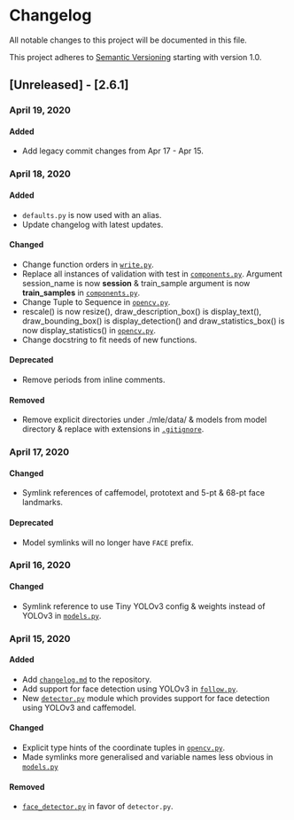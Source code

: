 # Changelog
<!-- markdownlint-disable MD024 -->

All notable changes to this project will be documented in this file.

This project adheres to [Semantic Versioning](https://semver.org/spec/v2.0.0.html) starting with version 1.0.

## [Unreleased] - [2.6.1]

### April 19, 2020

#### Added

- Add legacy commit changes from Apr 17 - Apr 15.

### April 18, 2020

#### Added

- `defaults.py` is now used with an alias.
- Update changelog with latest updates.

#### Changed

- Change function orders in [`write.py`](https://github.com/xames3/mle/commit/9b372dab59731d5095a17ab951cc0a63a0d99cc0).
- Replace all instances of validation with test in [`components.py`](https://github.com/xames3/mle/commit/1aba4d8dcca3131b46ff3e49ccc8988d689bcaee). Argument session_name is now **session** & train_sample argument is now **train_samples** in [`components.py`](https://github.com/xames3/mle/commit/1aba4d8dcca3131b46ff3e49ccc8988d689bcaee).
- Change Tuple to Sequence in [`opencv.py`](https://github.com/xames3/mle/commit/ea43b6f568846b0af55753d05a5984eac7001039).
- rescale() is now resize(), draw_description_box() is display_text(), draw_bounding_box() is display_detection() and draw_statistics_box() is now display_statistics() in [`opencv.py`](https://github.com/xames3/mle/commit/ea43b6f568846b0af55753d05a5984eac7001039).
- Change docstring to fit needs of new functions.

#### Deprecated

- Remove periods from inline comments.

#### Removed

- Remove explicit directories under ./mle/data/ & models from model directory & replace with extensions in [`.gitignore`](https://github.com/xames3/mle/commit/f78430c239078e70009be2122e0d563c6f397cc5).

### April 17, 2020

#### Changed

- Symlink references of caffemodel, prototext and 5-pt & 68-pt face landmarks.

#### Deprecated

- Model symlinks will no longer have `FACE` prefix.

### April 16, 2020

#### Changed

- Symlink reference to use Tiny YOLOv3 config & weights instead of YOLOv3 in [`models.py`](https://github.com/xames3/mle/commit/2c9cf6ccb623ca38fe083c793a7546a7386bcfd2).

### April 15, 2020

#### Added

- Add [`changelog.md`](https://github.com/xames3/mle/commit/ef2ed3ed213ce2ac193dc661f3f757de2ac1df22) to the repository.
- Add support for face detection using YOLOv3 in [`follow.py`](https://github.com/xames3/mle/commit/7a137b283e3a0109b320026315a3633ca8fccf2b).
- New [`detector.py`](https://github.com/xames3/mle/commit/cef628a7d021baee85cb72f983ed79efc30261bf) module which provides support for face detection using YOLOv3 and caffemodel.

#### Changed

- Explicit type hints of the coordinate tuples in [`opencv.py`](https://github.com/xames3/mle/commit/9a5bd68ceefed97122c6001ae901744e02c02656).
- Made symlinks more generalised and variable names less obvious in [`models.py`](https://github.com/xames3/mle/commit/2617e3c310f04be4129e75a80dfb113b85ddb3c7)

#### Removed

- [`face_detector.py`](https://github.com/xames3/mle/commit/672f77a141e778a690c2f5ca01359342d4f1cbef) in favor of `detector.py`.
